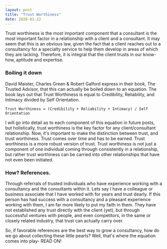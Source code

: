 ```yaml
---
layout: post
title: "Trust Worthiness"
date: 2020-01-22
---
```


Trust worthiness is the most important component that a consultant is the most
important factor in a relationship with a client and a consultant. It may seem
that this is an obvious law, given the fact that a client reaches out to a
consultancy for a specialty service to help them develop in areas of which they
are lacking. Therefore, it is integral that the client trusts in our know-how,
aptitude and expertise.

### Boiling it down

David Maister, Charles Green & Robert Galford express in their book, The Trusted
Advisor, that this can actually be boiled down to an equation. The book lays out that
Trust Worthiness is equal to Credibility, Reliability, and Intimacy divided by
Self Orientation.

```
Trust Worthiness = (Credibility + Reliability + Intimacy) / Self Orientation
```

I will go into detail as to each component of this equation in
future posts, but holistically, trust worthiness is the key factor for any client/consultant
relationship. Now, it's important to make the distinction between trust, and
trust worthiness. Trust comes over time and has to be earned. Trust worthiness is
a more robust version of trust. Trust worthiness is not just a component of one
individual coming through consistently in a relationship, but rather trust worthiness
can be carried into other relationships that have not even been initiated.

### How? References.

Through referrals of trusted individuals who have experience
working with a consultancy and the consultants within it. Lets say I have a colleague
or business associate that I have worked with for years and trust dearly. If this
person has had success with a consultancy and a pleasant experience working with
them, I am far more likely to put my faith in them. They have not established any
trust directly with the client (yet), but through successful ventures with people,
and even competitors, in the same or closely related industry, that trust can
actually carry over.

So, if favorable references are the best way to grow a consultancy, how do we go
about collecting these little pearls? Well, that's where the equation comes into
play- READ ON!
